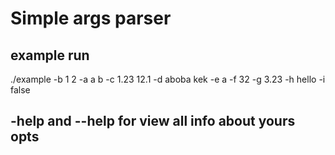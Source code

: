 # Simple args parser

## example run
./example -b 1 2 -a a b -c 1.23 12.1 -d aboba kek -e a -f 32 -g 3.23 -h hello -i false

## -help and --help for view all info about yours opts